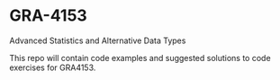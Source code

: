 # GRA-4153
Advanced Statistics and Alternative Data Types

This repo will contain code examples and suggested solutions to code exercises for GRA4153.